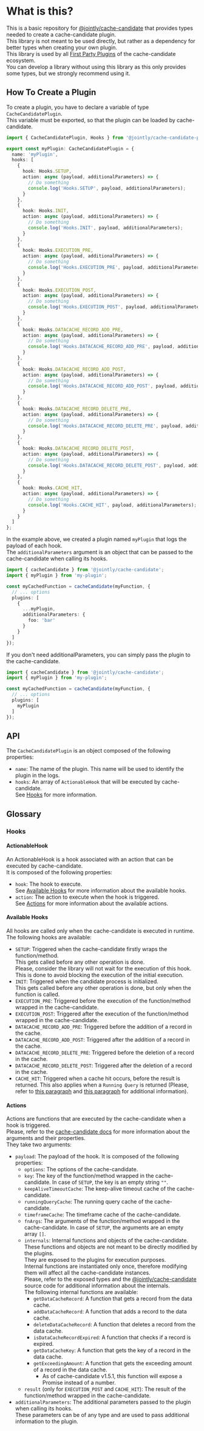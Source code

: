 # What is this?

This is a basic repository for [@jointly/cache-candidate](https://github.com/JointlyTech/cache-candidate) that provides types needed to create a cache-candidate plugin.  
This library is not meant to be used directly, but rather as a dependency for better types when creating your own plugin.  
This library is used by all [First Party Plugins](https://github.com/JointlyTech/cache-candidate#first-party-plugins) of the cache-candidate ecosystem.  
You can develop a library without using this library as this only provides some types, but we strongly recommend using it.


## How To Create a Plugin

To create a plugin, you have to declare a variable of type `CacheCandidatePlugin`.  
This variable must be exported, so that the plugin can be loaded by cache-candidate.

```ts
import { CacheCandidatePlugin, Hooks } from '@jointly/cache-candidate-plugin-base';

export const myPlugin: CacheCandidatePlugin = {
  name: 'myPlugin',
  hooks: [
    {
      hook: Hooks.SETUP,
      action: async (payload, additionalParameters) => {
        // Do something
        console.log('Hooks.SETUP', payload, additionalParameters);
      }
    },
    {
      hook: Hooks.INIT,
      action: async (payload, additionalParameters) => {
        // Do something
        console.log('Hooks.INIT', payload, additionalParameters);
      }
    },
    {
      hook: Hooks.EXECUTION_PRE,
      action: async (payload, additionalParameters) => {
        // Do something
        console.log('Hooks.EXECUTION_PRE', payload, additionalParameters);
      }
    },
    {
      hook: Hooks.EXECUTION_POST,
      action: async (payload, additionalParameters) => {
        // Do something
        console.log('Hooks.EXECUTION_POST', payload, additionalParameters);
      }
    },
    {
      hook: Hooks.DATACACHE_RECORD_ADD_PRE,
      action: async (payload, additionalParameters) => {
        // Do something
        console.log('Hooks.DATACACHE_RECORD_ADD_PRE', payload, additionalParameters);
      }
    },
    {
      hook: Hooks.DATACACHE_RECORD_ADD_POST,
      action: async (payload, additionalParameters) => {
        // Do something
        console.log('Hooks.DATACACHE_RECORD_ADD_POST', payload, additionalParameters);
      }
    },
    {
      hook: Hooks.DATACACHE_RECORD_DELETE_PRE,
      action: async (payload, additionalParameters) => {
        // Do something
        console.log('Hooks.DATACACHE_RECORD_DELETE_PRE', payload, additionalParameters);
      }
    },
    {
      hook: Hooks.DATACACHE_RECORD_DELETE_POST,
      action: async (payload, additionalParameters) => {
        // Do something
        console.log('Hooks.DATACACHE_RECORD_DELETE_POST', payload, additionalParameters);
      }
    },
    {
      hook: Hooks.CACHE_HIT,
      action: async (payload, additionalParameters) => {
        // Do something
        console.log('Hooks.CACHE_HIT', payload, additionalParameters);
      }
    }
  ]
};
```

In the example above, we created a plugin named `myPlugin` that logs the payload of each hook.  
The `additionalParameters` argument is an object that can be passed to the cache-candidate when calling its hooks.  

```ts
import { cacheCandidate } from '@jointly/cache-candidate';
import { myPlugin } from 'my-plugin';

const myCachedFunction = cacheCandidate(myFunction, {
  // ... options
  plugins: [
    {
      ...myPlugin,
      additionalParameters: {
        foo: 'bar'
      }
    }
  ]
});
```

If you don't need additionalParameters, you can simply pass the plugin to the cache-candidate.

```ts
import { cacheCandidate } from '@jointly/cache-candidate';
import { myPlugin } from 'my-plugin';

const myCachedFunction = cacheCandidate(myFunction, {
  // ... options
  plugins: [
    myPlugin
  ]
});
```

## API

The `CacheCandidatePlugin` is an object composed of the following properties:
- `name`: The name of the plugin. This name will be used to identify the plugin in the logs.
- `hooks`: An array of `ActionableHook` that will be executed by cache-candidate.  
  See [Hooks](#ActionableHook) for more information.

## Glossary

### Hooks

#### ActionableHook

An ActionableHook is a hook associated with an action that can be executed by cache-candidate.  
It is composed of the following properties:
- `hook`: The hook to execute.  
  See [Available Hooks](#available-hooks) for more information about the available hooks.
- `action`: The action to execute when the hook is triggered.  
  See [Actions](#Actions) for more information about the available actions.

#### Available Hooks

All hooks are called only when the cache-candidate is executed in runtime.  
The following hooks are available:
- `SETUP`: Triggered when the cache-candidate firstly wraps the function/method.  
  This gets called before any other operation is done.  
  Please, consider the library will not wait for the execution of this hook.  
  This is done to avoid blocking the execution of the initial execution.  
- `INIT`: Triggered when the candidate process is initialized.  
  This gets called before any other operation is done, but only when the function is called.
- `EXECUTION_PRE`: Triggered before the execution of the function/method wrapped in the cache-candidate.  
- `EXECUTION_POST`: Triggered after the execution of the function/method wrapped in the cache-candidate.
- `DATACACHE_RECORD_ADD_PRE`: Triggered before the addition of a record in the cache.  
- `DATACACHE_RECORD_ADD_POST`: Triggered after the addition of a record in the cache.
- `DATACACHE_RECORD_DELETE_PRE`: Triggered before the deletion of a record in the cache.  
- `DATACACHE_RECORD_DELETE_POST`: Triggered after the deletion of a record in the cache.
- `CACHE_HIT`: Triggered when a cache hit occurs, before the result is returned. This also applies when a `Running Query` is returned (Please, refer to [this paragraph](https://github.com/JointlyTech/cache-candidate#cache-**stampede**) and [this paragraph](https://github.com/JointlyTech/cache-candidate/blob/main/CONTRIBUTING.md#runningquerycache) for additional information).

#### Actions

Actions are functions that are executed by the cache-candidate when a hook is triggered.    
Please, refer to the [cache-candidate docs](https://github.com/JointlyTech/cache-candidate/blob/main/README.md) for more information about the arguments and their properties.  
They take two arguments:
- `payload`: The payload of the hook. It is composed of the following properties:
  - `options`: The options of the cache-candidate.
  - `key`: The key of the function/method wrapped in the cache-candidate. In case of `SETUP`, the key is an empty string `""`.
  - `keepAliveTimeoutCache`: The keep-alive timeout cache of the cache-candidate.
  - `runningQueryCache`: The running query cache of the cache-candidate.
  - `timeframeCache`: The timeframe cache of the cache-candidate.
  - `fnArgs`: The arguments of the function/method wrapped in the cache-candidate. In case of `SETUP`, the arguments are an empty array `[]`.  
  - `internals`: Internal functions and objects of the cache-candidate.  
    These functions and objects are not meant to be directly modified by the plugins.  
    They are exposed to the plugins for execution purposes.  
    Internal functions are instantiated only once, therefore modifying them will affect all the cache-candidate instances.  
    Please, refer to the exposed types and the [@jointly/cache-candidate](https://github.com/JointlyTech/cache-candidate) source code for additional information about the internals.  
    The following internal functions are available:
    - `getDataCacheRecord`: A function that gets a record from the data cache.
    - `addDataCacheRecord`: A function that adds a record to the data cache.
    - `deleteDataCacheRecord`: A function that deletes a record from the data cache.  
    - `isDataCacheRecordExpired`: A function that checks if a record is expired.
    - `getDataCacheKey`: A function that gets the key of a record in the data cache.
    - `getExceedingAmount`: A function that gets the exceeding amount of a record in the data cache.  
      * As of cache-candidate v1.5.1, this function will expose a Promise instead of a number.
  - `result` (only for `EXECUTION_POST` and `CACHE_HIT`): The result of the function/method wrapped in the cache-candidate.
- `additionalParameters`: The additional parameters passed to the plugin when calling its hooks.  
  These parameters can be of any type and are used to pass additional information to the plugin.
